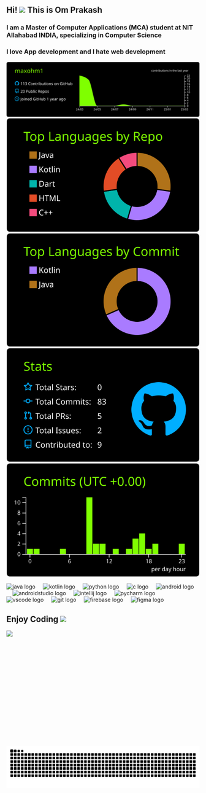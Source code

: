 <h2 align="left"> Hi! 
 <img src="https://github-production-user-asset-6210df.s3.amazonaws.com/74038190/241763891-7bb1e704-6026-48f9-8435-2f4d40101348.gif?X-Amz-Algorithm=AWS4-HMAC-SHA256&X-Amz-Credential=AKIAVCODYLSA53PQK4ZA%2F20250310%2Fus-east-1%2Fs3%2Faws4_request&X-Amz-Date=20250310T000010Z&X-Amz-Expires=300&X-Amz-Signature=9fbb6f8cc3298fdec2c4e46c8313d247cb2318de53c7bb3245b1a8d7f959a704&X-Amz-SignedHeaders=host" height="40" />
  This is Om Prakash</h2>

<h3 align="left">I am a Master of Computer Applications (MCA) student at NIT Allahabad INDIA, specializing in Computer Science</h3>
<h3 align="left">I love App development and I hate web development</h3>









[![](https://raw.githubusercontent.com/maxohm1/maxohm1/master/profile-summary-card-output/chartreuse_dark/0-profile-details.svg)](https://github.com/vn7n24fzkq/github-profile-summary-cards)
[![](https://raw.githubusercontent.com/maxohm1/maxohm1/master/profile-summary-card-output/chartreuse_dark/1-repos-per-language.svg)](https://github.com/vn7n24fzkq/github-profile-summary-cards) [![](https://raw.githubusercontent.com/maxohm1/maxohm1/master/profile-summary-card-output/chartreuse_dark/2-most-commit-language.svg)](https://github.com/vn7n24fzkq/github-profile-summary-cards)
[![](https://raw.githubusercontent.com/maxohm1/maxohm1/master/profile-summary-card-output/chartreuse_dark/3-stats.svg)](https://github.com/vn7n24fzkq/github-profile-summary-cards) [![](https://raw.githubusercontent.com/maxohm1/maxohm1/master/profile-summary-card-output/chartreuse_dark/4-productive-time.svg)](https://github.com/vn7n24fzkq/github-profile-summary-cards)




<div align="left">
  <img src="https://cdn.jsdelivr.net/gh/devicons/devicon/icons/java/java-original.svg" height="40" alt="java logo"  />
  <img width="12" />
  <img src="https://cdn.jsdelivr.net/gh/devicons/devicon/icons/kotlin/kotlin-original.svg" height="40" alt="kotlin logo"  />
  <img width="12" />
  <img src="https://cdn.jsdelivr.net/gh/devicons/devicon/icons/python/python-original.svg" height="40" alt="python logo"  />
  <img width="12" />
  <img src="https://cdn.jsdelivr.net/gh/devicons/devicon/icons/c/c-original.svg" height="40" alt="c logo"  />
  <img width="12" />
  <img src="https://cdn.jsdelivr.net/gh/devicons/devicon/icons/android/android-plain.svg" height="40" alt="android logo"  />
  <img width="12" />
  <img src="https://cdn.jsdelivr.net/gh/devicons/devicon/icons/androidstudio/androidstudio-original.svg" height="40" alt="androidstudio logo"  />
  <img width="12" />
  <img src="https://cdn.jsdelivr.net/gh/devicons/devicon/icons/intellij/intellij-original.svg" height="40" alt="intellij logo"  />
  <img width="12" />
  <img src="https://cdn.jsdelivr.net/gh/devicons/devicon/icons/pycharm/pycharm-original.svg" height="40" alt="pycharm logo"  />
  <img width="12" />
  <img src="https://cdn.jsdelivr.net/gh/devicons/devicon/icons/vscode/vscode-original.svg" height="40" alt="vscode logo"  />
  <img width="12" />
  <img src="https://cdn.jsdelivr.net/gh/devicons/devicon/icons/git/git-original.svg" height="40" alt="git logo"  />
  <img width="12" />
  <img src="https://skillicons.dev/icons?i=firebase" height="40" alt="firebase logo"  />
  <img width="12" />
  <img src="https://cdn.jsdelivr.net/gh/devicons/devicon/icons/figma/figma-original.svg" height="40" alt="figma logo"  />
   <img width="12" />

  <img width="12" />

</div>











<h2 align="left">Enjoy Coding
 <img src="https://user-images.githubusercontent.com/74038190/216120986-f2752ca9-fe82-4aa3-befe-0a58db010d85.png" height="40" />

</h2>
<img align="left" height="300" src="https://user-images.githubusercontent.com/74038190/225813708-98b745f2-7d22-48cf-9150-083f1b00d6c9.gif"  />





<img src="https://raw.githubusercontent.com/maxohm1/maxohm1/output/snake.svg" alt="Snake animation" />



